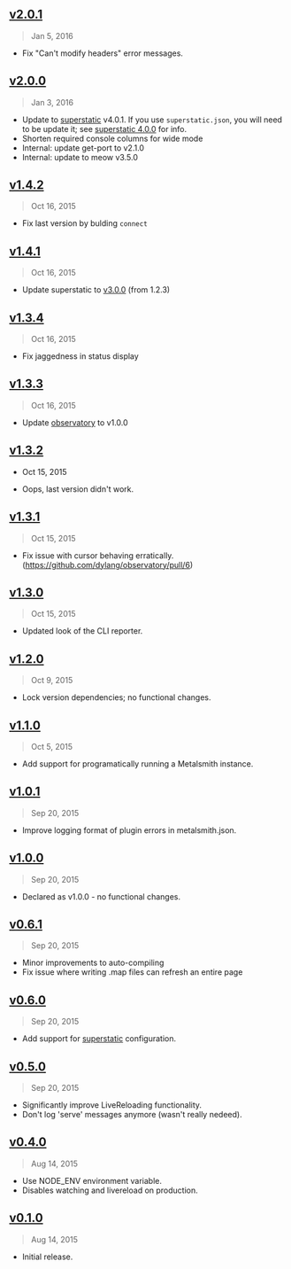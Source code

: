 ## [v2.0.1]
> Jan  5, 2016

- Fix "Can't modify headers" error messages.

## [v2.0.0]
> Jan  3, 2016

- Update to [superstatic] v4.0.1. If you use `superstatic.json`, you will need to be update it; see [superstatic 4.0.0](https://github.com/firebase/superstatic/releases/tag/4.0.0) for info.
- Shorten required console columns for wide mode
- Internal: update get-port to v2.1.0
- Internal: update to meow v3.5.0

## [v1.4.2]
> Oct 16, 2015

- Fix last version by bulding `connect`

## [v1.4.1]
> Oct 16, 2015

- Update superstatic to [v3.0.0](https://github.com/firebase/superstatic/blob/master/CHANGELOG.md) (from 1.2.3)

## [v1.3.4]
> Oct 16, 2015

- Fix jaggedness in status display

## [v1.3.3]
> Oct 16, 2015

- Update [observatory](https://www.npmjs.com/package/observatory) to v1.0.0

## [v1.3.2]
- Oct 15, 2015

- Oops, last version didn't work.

## [v1.3.1]
> Oct 15, 2015

- Fix issue with cursor behaving erratically. (https://github.com/dylang/observatory/pull/6)

## [v1.3.0]
> Oct 15, 2015

- Updated look of the CLI reporter.

## [v1.2.0]
> Oct  9, 2015

- Lock version dependencies; no functional changes.

## [v1.1.0]
> Oct  5, 2015

- Add support for programatically running a Metalsmith instance.

## [v1.0.1]
> Sep 20, 2015

- Improve logging format of plugin errors in metalsmith.json.

## [v1.0.0]
> Sep 20, 2015

- Declared as v1.0.0 - no functional changes.

## [v0.6.1]
> Sep 20, 2015

- Minor improvements to auto-compiling
- Fix issue where writing .map files can refresh an entire page

## [v0.6.0]
> Sep 20, 2015

- Add support for [superstatic] configuration.

[superstatic]: https://www.npmjs.com/package/superstatic

## [v0.5.0]
> Sep 20, 2015

- Significantly improve LiveReloading functionality.
- Don't log 'serve' messages anymore (wasn't really nedeed).

## [v0.4.0]
> Aug 14, 2015

- Use NODE_ENV environment variable.
- Disables watching and livereload on production.

## [v0.1.0]
> Aug 14, 2015

- Initial release.

[superstatic]: https://www.npmjs.com/package/superstatic
[v0.1.0]: https://github.com/rstacruz/metalsmith-start/tree/v0.1.0
[v0.4.0]: https://github.com/rstacruz/metalsmith-start/compare/v0.1.0...v0.4.0
[v0.5.0]: https://github.com/rstacruz/metalsmith-start/compare/v0.4.0...v0.5.0
[v0.6.0]: https://github.com/rstacruz/metalsmith-start/compare/v0.5.0...v0.6.0
[v0.6.1]: https://github.com/rstacruz/metalsmith-start/compare/v0.6.0...v0.6.1
[v1.0.0]: https://github.com/rstacruz/metalsmith-start/compare/v0.6.1...v1.0.0
[v1.0.1]: https://github.com/rstacruz/metalsmith-start/compare/v1.0.0...v1.0.1
[v1.1.0]: https://github.com/rstacruz/metalsmith-start/compare/v1.0.1...v1.1.0
[v1.2.0]: https://github.com/rstacruz/metalsmith-start/compare/v1.1.0...v1.2.0
[v1.3.0]: https://github.com/rstacruz/metalsmith-start/compare/v1.2.0...v1.3.0
[v1.3.1]: https://github.com/rstacruz/metalsmith-start/compare/v1.3.0...v1.3.1
[v1.3.2]: https://github.com/rstacruz/metalsmith-start/compare/v1.3.1...v1.3.2
[v1.3.3]: https://github.com/rstacruz/metalsmith-start/compare/v1.3.2...v1.3.3
[v1.3.4]: https://github.com/rstacruz/metalsmith-start/compare/v1.3.3...v1.3.4
[v1.4.1]: https://github.com/rstacruz/metalsmith-start/compare/v1.3.4...v1.4.1
[v1.4.2]: https://github.com/rstacruz/metalsmith-start/compare/v1.4.1...v1.4.2
[v2.0.0]: https://github.com/rstacruz/metalsmith-start/compare/v1.4.2...v2.0.0
[v2.0.1]: https://github.com/rstacruz/metalsmith-start/compare/v2.0.0...v2.0.1
